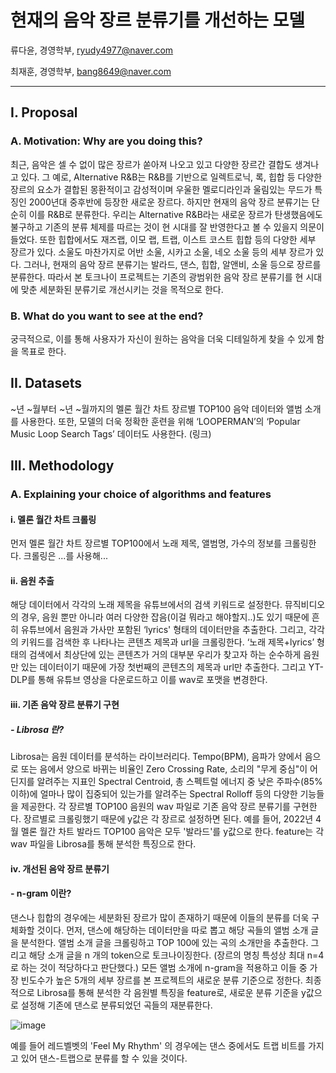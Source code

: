 # 현재의 음악 장르 분류기를 개선하는 모델


류다윤, 경영학부, <ryudy4977@naver.com>

최재훈, 경영학부, <bang8649@naver.com>

---


## I. Proposal
### A.	Motivation: Why are you doing this?
최근, 음악은 셀 수 없이 많은 장르가 쏟아져 나오고 있고 다양한 장르간 결합도 생겨나고 있다. 그 예로, Alternative R&B는 R&B를 기반으로 일렉트로닉, 록, 힙합 등 다양한 장르의 요소가 결합된 몽환적이고 감성적이며 우울한 멜로디라인과 울림있는 무드가 특징인 2000년대 중후반에 등장한 새로운 장르다. 하지만 현재의 음악 장르 분류기는 단순히 이를 R&B로 분류한다. 우리는 Alternative R&B라는 새로운 장르가 탄생했음에도 불구하고 기존의 분류 체제를 따르는 것이 현 시대를 잘 반영한다고 볼 수 있을지 의문이 들었다. 또한 힙합에서도 재즈랩, 이모 랩, 트랩, 이스트 코스트 힙합 등의 다양한 세부 장르가 있다. 소울도 마찬가지로 어반 소울, 시카고 소울, 네오 소울 등의 세부 장르가 있다. 그러나, 현재의 음악 장르 분류기는 발라드, 댄스, 힙합, 알앤비, 소울 등으로 장르를 분류한다. 따라서 본 토크나이
프로젝트는 기존의 광범위한 음악 장르 분류기를 현 시대에 맞춘 세분화된 분류기로 개선시키는 것을 목적으로 한다.
### B. What do you want to see at the end?
궁극적으로, 이를 통해 사용자가 자신이 원하는 음악을 더욱 디테일하게 찾을 수 있게 함을 목표로 한다.
## II. Datasets 
~년 ~월부터 ~년 ~월까지의 멜론 월간 차트 장르별 TOP100 음악 데이터와 앨범 소개를 사용한다. 또한, 모델의 더욱 정확한 훈련을 위해 ‘LOOPERMAN’의 ‘Popular Music Loop Search Tags’ 데이터도 사용한다. (링크)
## III. Methodology 
### A. Explaining your choice of algorithms and features
#### i. 멜론 월간 차트 크롤링
먼저 멜론 월간 차트 장르별 TOP100에서 노래 제목, 앨범명, 가수의 정보를 크롤링한다. 크롤링은 ...를 사용해...

#### ii. 음원 추출
해당 데이터에서 각각의 노래 제목을 유튜브에서의 검색 키워드로 설정한다. 뮤직비디오의 경우, 음원 뿐만 아니라 여러 다양한 잡음(이걸 뭐라고 해야할지..)도 있기 때문에 흔히 유튜브에서 음원과 가사만 포함된 ‘lyrics' 형태의 데이터만을 추출한다. 그리고, 각각의 키워드를 검색한 후 나타나는 콘텐츠 제목과 url을 크롤링한다. ‘노래 제목+lyrics’ 형태의 검색에서 최상단에 있는 콘텐츠가 거의 대부분 우리가 찾고자 하는 순수하게 음원만 있는 데이터이기 때문에 가장 첫번째의 콘텐츠의 제목과 url만 추출한다. 그리고 YT-DLP를 통해 유튜브 영상을 다운로드하고 이를 wav로 포맷을 변경한다. 

#### iii. 기존 음악 장르 분류기 구현

##### - Librosa 란?
Librosa는 음원 데이터를 분석하는 라이브러리다. Tempo(BPM), 음파가 양에서 음으로 또는 음에서 양으로 바뀌는 비율인 Zero Crossing Rate, 소리의 "무게 중심"이 어딘지를 알려주는 지표인 Spectral Centroid, 총 스펙트럴 에너지 중 낮은 주파수(85% 이하)에 얼마나 많이 집중되어 있는가를 알려주는 Spectral Rolloff 등의 다양한 기능들을 제공한다.
각 장르별 TOP100 음원의 wav 파일로 기존 음악 장르 분류기를 구현한다. 장르별로 크롤링했기 때문에 y값은 각 장르로 설정하면 된다. 예를 들어, 2022년 4월 멜론 월간 차트 발라드 TOP100 음악은 모두 '발라드'를 y값으로 한다. feature는 각 wav 파일을 Librosa를 통해 분석한 특징으로 한다. 

#### iv. 개선된 음악 장르 분류기
#### - n-gram 이란?
댄스나 힙합의 경우에는 세분화된 장르가 많이 존재하기 때문에 이들의 분류를 더욱 구체화할 것이다. 먼저, 댄스에 해당하는 데이터만을 따로 뽑고 해당 곡들의 앨범 소개 글을 분석한다. 앨범 소개 글을 크롤링하고 TOP 100에 있는 곡의 소개만을 추출한다. 그리고 해당 소개 글을 n 개의 token으로 토크나이징한다. (장르의 명칭 특성상 최대 n=4로 하는 것이 적당하다고 판단했다.) 모든 앨범 소개에 n-gram을 적용하고 이들 중 가장 빈도수가 높은 5개의 세부 장르를 본 프로젝트의 새로운 분류 기준으로 정한다. 최종적으로 Librosa를 통해 분석한 각 음원별 특징을 feature로, 새로운 분류 기준을 y값으로 설정해 기존에 댄스로 분류되었던 곡들의 재분류한다. 

![image](https://user-images.githubusercontent.com/95442910/171098598-db17283f-cb99-40e7-99e8-0337dffef3ac.png)

예를 들어 레드벨벳의 'Feel My Rhythm' 의 경우에는 댄스 중에서도 트랩 비트를 가지고 있어 댄스-트랩으로 분류를 할 수 있을 것이다.
